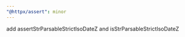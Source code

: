 ```yaml
---
"@httpx/assert": minor
---
```


add assertStrParsableStrictIsoDateZ and isStrParsableStrictIsoDateZ
